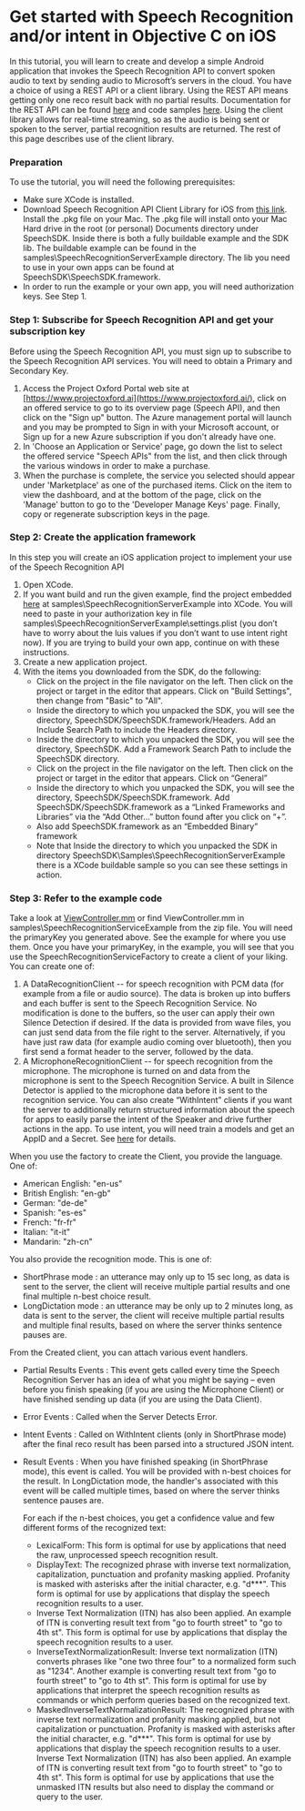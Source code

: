 # Get started with Speech Recognition and/or intent in Objective C on iOS


In this tutorial, you will learn to create and develop a simple Android application that invokes the Speech Recognition API to convert spoken audio to text by sending audio to Microsoft’s servers in the cloud. You have a choice of using a REST API or a client library. Using the REST API means getting only one reco result back with no partial results. Documentation for the REST API can be found [here](https://www.projectoxford.ai/doc/speech/REST/Recognition) and code samples [here](https://oxfordportal.blob.core.windows.net/speech/doc/recognition/Program.cs). Using the client library allows for real-time streaming, so as the audio is being sent or spoken to the server, partial recognition results are returned. The rest of this page describes use of the client library.

### Preparation
To use the tutorial, you will need the following prerequisites:

* Make sure XCode is installed.
* Download Speech Recognition API Client Library for iOS from [this link](https://www.projectoxford.ai/SDK/GetFile?path=speech/SpeechToText-SDK-iOS.zip). Install the .pkg file on your Mac. The .pkg file will install onto your Mac Hard drive in the root (or personal) Documents directory under SpeechSDK. Inside there is both a fully buildable example and the SDK lib. The buildable example can be found in the samples\SpeechRecognitionServerExample directory. The lib you need to use in your own apps can be found at SpeechSDK\SpeechSDK.framework.
* In order to run the example or your own app, you will need authorization keys. See Step 1.  

### Step 1: Subscribe for Speech Recognition API and get your subscription key
Before using the Speech Recognition API, you must sign up to subscribe to the Speech Recognition API services. You will need to obtain a Primary and Secondary Key.

1. Access the Project Oxford Portal web site at [https://www.projectoxford.ai](https://www.projectoxford.ai/), click on an offered service to go to its overview page (Speech API), and then click on the "Sign up" button. The Azure management portal will launch and you may be prompted to Sign in with your Microsoft account, or Sign up for a new Azure subscription if you don't already have one.
2. In 'Choose an Application or Service' page, go down the list to select the offered service "Speech APIs" from the list, and then click through the various windows in order to make a purchase.
3. When the purchase is complete, the service you selected should appear under 'Marketplace' as one of the purchased items. Click on the item to view the dashboard, and at the bottom of the page, click on the 'Manage' button to go to the 'Developer Manage Keys' page. Finally, copy or regenerate subscription keys in the page.  

### Step 2: Create the application framework
In this step you will create an iOS application project to implement your use of the Speech Recognition API

1. Open XCode.
2. If you want build and run the given example, find the project embedded [here](https://www.projectoxford.ai/SDK/GetFile?path=speech/SpeechToText-SDK-iOS.zip) at samples\SpeechRecognitionServerExample into XCode. You will need to paste in your authorization key in file samples\SpeechRecognitionServerExample\settings.plist (you don’t have to worry about the luis values if you don’t want to use intent right now). If you are trying to build your own app, continue on with these instructions.
3. Create a new application project.
4. With the items you downloaded from the SDK, do the following:
   * Click on the project in the file navigator on the left. Then click on the project or target in the editor that appears. Click on "Build Settings", then change from "Basic" to "All".
   * Inside the directory to which you unpacked the SDK, you will see the directory, SpeechSDK/SpeechSDK.framework/Headers. Add an Include Search Path to include the Headers directory.
   * Inside the directory to which you unpacked the SDK, you will see the directory, SpeechSDK. Add a Framework Search Path to include the SpeechSDK directory.
   * Click on the project in the file navigator on the left. Then click on the project or target in the editor that appears. Click on “General”
   * Inside the directory to which you unpacked the SDK, you will see the directory, SpeechSDK/SpeechSDK.framework. Add SpeechSDK/SpeechSDK.framework as a “Linked Frameworks and Libraries” via the “Add Other…” button found after you click on “+”.
   * Also add SpeechSDK.framework as an “Embedded Binary” framework
   * Note that Inside the directory to which you unpacked the SDK in directory SpeechSDK\Samples\SpeechRecognitionServerExample there is a XCode buildable sample so you can see these settings in action.  

### Step 3: Refer to the example code
Take a look at [ViewController.mm](https://oxfordportal.blob.core.windows.net/example-speech/ViewController.mm) or find ViewController.mm in samples\SpeechRecognitionServiceExample from the zip file. You will need the primaryKey you generated above. See the example for where you use them. Once you have your primaryKey, in the example, you will see that you use the SpeechRecognitionServiceFactory to create a client of your liking. You can create one of:

1. A DataRecognitionClient -- for speech recognition with PCM data (for example from a file or audio source). The data is broken up into buffers and each buffer is sent to the Speech Recognition Service. No modification is done to the buffers, so the user can apply their own Silence Detection if desired. If the data is provided from wave files, you can just send data from the file right to the server. Alternatively, if you have just raw data (for example audio coming over bluetooth), then you first send a format header to the server, followed by the data.
2. A MicrophoneRecognitionClient -- for speech recognition from the microphone. The microphone is turned on and data from the microphone is sent to the Speech Recognition Service. A built in Silence Detector is applied to the microphone data before it is sent to the recognition service.
You can also create “WithIntent” clients if you want the server to additionally return structured information about the speech for apps to easily parse the intent of the Speaker and drive further actions in the app. To use intent, you will need train a models and get an AppID and a Secret. See [here](http://www.projectoxford.ai/luis) for details.

When you use the factory to create the Client, you provide the language. One of:

* American English: "en-us"
* British English: "en-gb"
* German: "de-de"
* Spanish: "es-es"
* French: "fr-fr"
* Italian: "it-it"
* Mandarin: "zh-cn"

You also provide the recognition mode. This is one of:

* ShortPhrase mode : an utterance may only up to 15 sec long, as data is sent to the server, the client will receive multiple partial results and one final multiple n-best choice result.
* LongDictation mode : an utterance may be only up to 2 minutes long, as data is sent to the server, the client will receive multiple partial results and multiple final results, based on where the server thinks sentence pauses are.

From the Created client, you can attach various event handlers.

* Partial Results Events : This event gets called every time the Speech Recognition Server has an idea of what you might be saying – even before you finish speaking (if you are using the Microphone Client) or have finished sending up data (if you are using the Data Client).  

* Error Events : Called when the Server Detects Error.  

* Intent Events : Called on WithIntent clients (only in ShortPhrase mode) after the final reco result has been parsed into a structured JSON intent.  

* Result Events : When you have finished speaking (in ShortPhrase mode), this event is called. You will be provided with n-best choices for the result. In LongDictation mode, the handler's associated with this event will be called multiple times, based on where the server thinks sentence pauses are.

  For each if the n-best choices, you get a confidence value and few different forms of the recognized text:

  * LexicalForm: This form is optimal for use by applications that need the raw, unprocessed speech recognition result.
  * DisplayText: The recognized phrase with inverse text normalization, capitalization, punctuation and profanity masking applied. Profanity is masked with asterisks after the initial character, e.g. "d***". This form is optimal for use by applications that display the speech recognition results to a user.
  * Inverse Text Normalization (ITN) has also been applied. An example of ITN is converting result text from "go to fourth street" to "go to 4th st". This form is optimal for use by applications that display the speech recognition results to a user.
  * InverseTextNormalizationResult: Inverse text normalization (ITN) converts phrases like "one two three four" to a normalized form such as "1234". Another example is converting result text from "go to fourth street" to "go to 4th st". This form is optimal for use by applications that interpret the speech recognition results as commands or which perform queries based on the recognized text.
  * MaskedInverseTextNormalizationResult: The recognized phrase with inverse text normalization and profanity masking applied, but not capitalization or punctuation. Profanity is masked with asterisks after the initial character, e.g. "d***". This form is optimal for use by applications that display the speech recognition results to a user. Inverse Text Normalization (ITN) has also been applied. An example of ITN is converting result text from "go to fourth street" to "go to 4th st". This form is optimal for use by applications that use the unmasked ITN results but also need to display the command or query to the user.

  
